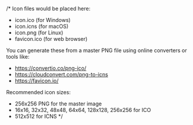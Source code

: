 /* 
Icon files would be placed here:
- icon.ico (for Windows)
- icon.icns (for macOS) 
- icon.png (for Linux)
- favicon.ico (for web browser)

You can generate these from a master PNG file using online converters or tools like:
- https://convertio.co/png-ico/
- https://cloudconvert.com/png-to-icns
- https://favicon.io/

Recommended icon sizes:
- 256x256 PNG for the master image
- 16x16, 32x32, 48x48, 64x64, 128x128, 256x256 for ICO
- 512x512 for ICNS
*/